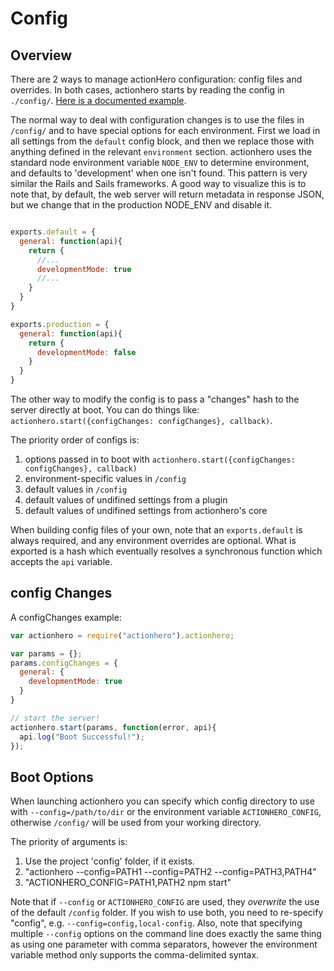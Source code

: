 # Config

## Overview

There are 2 ways to manage actionHero configuration: config files and overrides.  In both cases, actionhero starts by reading the config in `./config/`.  [Here is a documented example](https://github.com/evantahler/actionhero/blob/master/config/).

The normal way to deal with configuration changes is to use the files in `/config/` and to have special options for each environment.  First we load in all settings from the `default` config block, and then we replace those with anything defined in the relevant `environment` section.  actionhero uses the standard node environment variable `NODE_ENV` to determine environment, and defaults to 'development' when one isn't found.  This pattern is very similar the Rails and Sails frameworks.  A good way to visualize this is to note that, by default, the web server will return metadata in response JSON, but we change that in the production NODE_ENV and disable it.

```javascript

exports.default = {
  general: function(api){
    return {  
      //...
      developmentMode: true
      //...
    }
  }
}

exports.production = {
  general: function(api){
    return {  
      developmentMode: false
    }
  }
}

```

The other way to modify the config is to pass a "changes" hash to the server directly at boot.  You can do things like: `actionhero.start({configChanges: configChanges}, callback)`.

The priority order of configs is:

1. options passed in to boot with `actionhero.start({configChanges: configChanges}, callback)`
2. environment-specific values in `/config`
3. default values in `/config`
4. default values of undifined settings from a plugin
5. default values of undifined settings from actionhero's core

When building config files of your own, note that an `exports.default` is always required, and any environment overrides are optional.  What is exported is a hash which eventually resolves a synchronous function which accepts the `api` variable.

## config Changes

A configChanges example:   

```javascript
var actionhero = require("actionhero").actionhero;

var params = {};
params.configChanges = {
  general: {
    developmentMode: true
  }
}

// start the server!
actionhero.start(params, function(error, api){
  api.log("Boot Successful!");
});
```

## Boot Options

When launching actionhero you can specify which config directory to use with `--config=/path/to/dir` or the environment variable `ACTIONHERO_CONFIG`, otherwise `/config/` will be used from your working directory.

The priority of arguments is:

1. Use the project 'config' folder, if it exists.
2. "actionhero --config=PATH1 --config=PATH2 --config=PATH3,PATH4"
3. "ACTIONHERO_CONFIG=PATH1,PATH2 npm start"

Note that if `--config` or `ACTIONHERO_CONFIG` are used, they _overwrite_ the use of the default `/config` folder. If you wish to use both, you need to re-specify "config", e.g. `--config=config,local-config`. Also, note that specifying multiple `--config` options on the command line does exactly the same thing as using one parameter with comma separators, however the environment variable method only supports the comma-delimited syntax.
